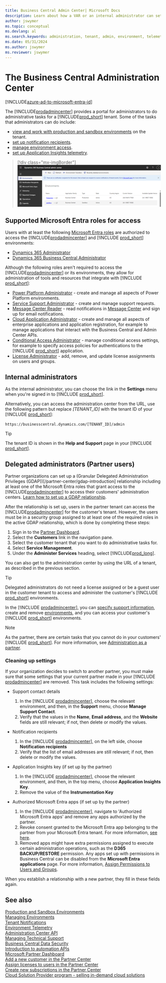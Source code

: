```yaml
---
title: Business Central Admin Center| Microsoft Docs
description: Learn about how a VAR or an internal administrator can set update windows and other admin tasks.  
author: jswymer
ms.topic: conceptual
ms.devlang: al
ms.search.keywords: administration, tenant, admin, environment, telemetry
ms.date: 05/31/2024
ms.author: jswymer
ms.reviewer: jswymer
---
```

# The Business Central Administration Center

[!INCLUDE[azure-ad-to-microsoft-entra-id](~/../shared-content/shared/azure-ad-to-microsoft-entra-id.md)]

The [!INCLUDE[prodadmincenter](../developer/includes/prodadmincenter.md)] provides a portal for administrators to do administrative tasks for a [!INCLUDE[prod_short](../developer/includes/prod_short.md)] tenant. Some of the tasks that administrators can do include:

- [view and work with production and sandbox environments](tenant-admin-center-environments.md) on the tenant.
- [set up notification recipients](tenant-admin-center-notifications.md).
- [manage environment access](tenant-admin-center-manage-access.md).
- [set up Application Insights telemetry](telemetry-enable-application-insights.md).

> [!div class="mx-imgBorder"]
> ![Business Central Admin Center.](../developer/media/admin/business_central_admin_center.png)

## Supported Microsoft Entra roles for access

Users with at least the following [Microsoft Entra roles](/entra/identity/role-based-access-control/permissions-reference) are authorized to access the [!INCLUDE[prodadmincenter](../developer/includes/prodadmincenter.md)] and [!INCLUDE [prod_short](../developer/includes/prod_short.md)] environments:

- [Dynamics 365 Administrator](/entra/identity/role-based-access-control/permissions-reference#dynamics-365-administrator)
- [Dynamics 365 Business Central Administrator](/entra/identity/role-based-access-control/permissions-reference#dynamics-365-business-central-administrator)

Although the following roles aren't required to access the [!INCLUDE[prodadmincenter](../developer/includes/prodadmincenter.md)] or its environments, they allow for administration of tools and resources that integrate with [!INCLUDE [prod_short](../developer/includes/prod_short.md)]:

- [Power Platform Administrator](/entra/identity/role-based-access-control/permissions-reference#power-platform-administrator) - create and manage all aspects of Power Platform environments.
- [Service Support Administrator](/entra/identity/role-based-access-control/permissions-reference#service-support-administrator) - create and manage support requests.
- [Message Center Reader](/entra/identity/role-based-access-control/permissions-reference#message-center-reader) - read notifications in [Message Center](/microsoft-365/admin/manage/message-center) and sign up for email notifications.
- [Cloud Application Administrator](/entra/identity/role-based-access-control/permissions-reference#cloud-application-administrator) - create and manage all aspects of enterprise applications and application registration, for example to manage applications that interact with the Business Central and Admin Center APIs.
- [Conditional Access Administrator](/entra/identity/role-based-access-control/permissions-reference#cloud-application-administrator) - manage conditional access settings, for example to specify access policies for authentications to the [!INCLUDE [prod_short](../developer/includes/prod_short.md)] application.
- [License Administrator](/entra/identity/role-based-access-control/permissions-reference#license-administrator) - add, remove, and update license assignments on users and groups.

## Internal administrators

As the internal administrator, you can choose the link in the **Settings** menu when you're signed in to [!INCLUDE [prod_short](../developer/includes/prod_short.md)].  

Alternatively, you can access the administration center from the URL, use the following pattern but replace *[TENANT_ID]* with the tenant ID of your [!INCLUDE [prod_short](../developer/includes/prod_short.md)]:

`https://businesscentral.dynamics.com/[TENANT_ID]/admin`

> [!TIP]
> The tenant ID is shown in the **Help and Support** page in your [!INCLUDE [prod_short](../developer/includes/prod_short.md)].  

## Delegated administrators (Partner users)

Partner organizations can set up a (Granular Delegated Administration Privileges (GDAP))[/partner-center/gdap-introduction] relationship including at least one of the Microsoft Entra roles that grant access to the [!INCLUDE[prodadmincenter](../developer/includes/prodadmincenter.md)] to access their customers' administration centers. [Learn how to set up a GDAP relationship](/partner-center/gdap-obtain-admin-permissions-to-manage-customer).

After the relationship is set up, users in the partner tenant can access the [!INCLUDE[prodadmincenter](../developer/includes/prodadmincenter.md)] for the customer's tenant. However, the users must be in a security group assigned to at least one of the required roles in the active GDAP relationship, which is done by completing these steps:

1. Sign in to the [Partner Dashboard](https://partnercenter.microsoft.com/dashboard).
2. Select the **Customers** link in the navigation pane.
3. Select the customer tenant that you want to do administrative tasks for.
4. Select **Service Management**.
5. Under the **Administer Services** heading, select [!INCLUDE[prod_long](../developer/includes/prod_long.md)].

You can also get to the administration center by using the URL of a tenant, as described in the previous section.

> [!TIP]
> Delegated administrators do not need a license assigned or be a guest user in the customer tenant to access and administer the customer's [!INCLUDE [prod_short](../developer/includes/prod_short.md)] environments.

In the [!INCLUDE [prodadmincenter](../developer/includes/prodadmincenter.md)], you can [specify support information](../technical-support.md#configuring-the-support-experience), create and remove [environments](tenant-admin-center-environments.md), and you can access your customer's [!INCLUDE [prod_short](../developer/includes/prod_short.md)] environments.

> [!NOTE]
> As the partner, there are certain tasks that you cannot do in your customers' [!INCLUDE [prod_short](../developer/includes/prod_short.md)]. For more information, see [Administration as a partner](tenant-administration.md#administration-as-a-partner).

### Cleaning up settings

If your organization decides to switch to another partner, you must make sure that some settings that your current partner made in your [!INCLUDE [prodadmincenter](../developer/includes/prodadmincenter.md)] are removed. This task includes the following settings:

- Support contact details

    1. In the [!INCLUDE [prodadmincenter](../developer/includes/prodadmincenter.md)], choose the relevant environment, and then, in the **Support** menu, choose **Manage Support Contact**.
    2. Verify that the values in the **Name**, **Email address**, and the **Website** fields are still relevant; if not, then delete or modify the values.

- Notification recipients

    1. In the [!INCLUDE [prodadmincenter](../developer/includes/prodadmincenter.md)], on the left side, choose **Notification recipients**
    2. Verify that the list of email addresses are still relevant; if not, then delete or modify the values.

- Application Insights key (if set up by the partner)

    1. In the [!INCLUDE [prodadmincenter](../developer/includes/prodadmincenter.md)], choose the relevant environment, and then, in the top menu, choose **Application Insights Key**.
    2. Remove the value of the **Instrumentation Key**

- Authorized Microsoft Entra apps (if set up by the partner)

    1. In the [!INCLUDE [prodadmincenter](../developer/includes/prodadmincenter.md)], navigate to 'Authorized Microsoft Entra apps' and remove any apps authorized by the partner.
    2. Revoke consent granted to the Microsoft Entra app belonging to the partner from your Microsoft Entra tenant. For more information, [see here](/azure/active-directory/manage-apps/manage-application-permissions).
    3. Removed apps might have extra permissions assigned to execute certain administration operations, such as the **D365 BACKUP/RESTORE** permission. Any apps set up with permissions in Business Central can be disabled from the **Microsoft Entra applications** page. For more information, [Assign Permissions to Users and Groups](/dynamics365/business-central/ui-define-granular-permissions).

When you establish a relationship with a new partner, they fill in these fields again.


## See also

[Production and Sandbox Environments](environment-types.md)  
[Managing Environments](tenant-admin-center-environments.md)  
[Tenant Notifications](tenant-admin-center-notifications.md)  
[Environment Telemetry](tenant-admin-center-telemetry.md)  
[Administration Center API](administration-center-api.md)  
[Managing Technical Support](manage-technical-support.md)  
[Business Central Data Security](../security/data-security.md)  
[Introduction to automation APIs](itpro-introduction-to-automation-apis.md)  
[Microsoft Partner Dashboard](https://partnercenter.microsoft.com/dashboard)  
[Add a new customer in the Partner Center](/partner-center/add-a-new-customer)  
[Assign licenses to users in the Partner Center](/partner-center/assign-licenses-to-users)  
[Create new subscriptions in the Partner Center](/partner-center/create-a-new-subscription)  
[Cloud Solution Provider program - selling in-demand cloud solutions](/partner-center/csp-overview)  
